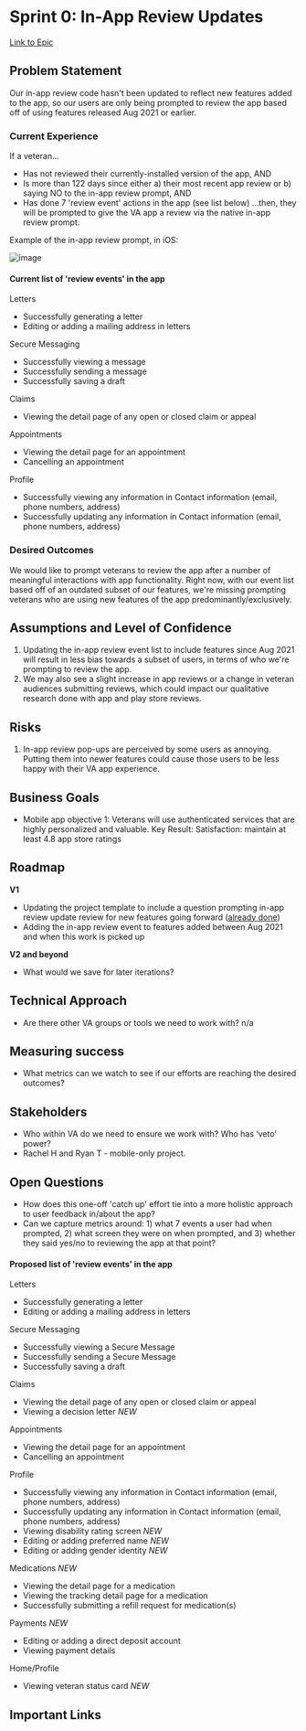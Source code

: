 # Sprint 0: In-App Review Updates

[Link to Epic](https://app.zenhub.com/workspaces/va-mobile-60f1a34998bc75000f2a489f/issues/gh/department-of-veterans-affairs/va-mobile-app/7169)

## Problem Statement

Our in-app review code hasn't been updated to reflect new features added to the app, so our users are only being prompted to review the app based off of using features released Aug 2021 or earlier.

### Current Experience ###

If a veteran...
* Has not reviewed their currently-installed version of the app, AND
* Is more than 122 days since either a) their most recent app review or b) saying NO to the in-app review prompt, AND
* Has done 7 'review event' actions in the app (see list below)
...then, they will be prompted to give the VA app a review via the native in-app review prompt.

Example of the in-app review prompt, in iOS:

![image](https://github.com/department-of-veterans-affairs/va.gov-team/assets/94404065/cf47a398-91a7-45c0-b5f6-b1b64b8c7fa1)

#### Current list of 'review events' in the app
Letters
- Successfully generating a letter
- Editing or adding a mailing address in letters

Secure Messaging
- Successfully viewing a message
- Successfully sending a message
- Successfully saving a draft

Claims
- Viewing the detail page of any open or closed claim or appeal

Appointments
- Viewing the detail page for an appointment
- Cancelling an appointment

Profile
- Successfully viewing any information in Contact information (email, phone numbers, address)
- Successfully updating any information in Contact information (email, phone numbers, address)

### Desired Outcomes ###
We would like to prompt veterans to review the app after a number of meaningful interactions with app functionality. Right now, with our event list based off of an outdated subset of our features, we're missing prompting veterans who are using new features of the app predominantly/exclusively.

## Assumptions and Level of Confidence

1. Updating the in-app review event list to include features since Aug 2021 will result in less bias towards a subset of users, in terms of who we're prompting to review the app.
2. We may also see a slight increase in app reviews or a change in veteran audiences submitting reviews, which could impact our qualitative research done with app and play store reviews.

## Risks

1. In-app review pop-ups are perceived by some users as annoying. Putting them into newer features could cause those users to be less happy with their VA app experience.

## Business Goals
* Mobile app objective 1: Veterans will use authenticated services that are highly personalized and valuable. Key Result: Satisfaction: maintain at least 4.8 app store ratings


## Roadmap

**V1**

* Updating the project template to include a question prompting in-app review update review for new features going forward ([already done](https://github.com/department-of-veterans-affairs/va-mobile-app/pull/7165))
* Adding the in-app review event to features added between Aug 2021 and when this work is picked up

**V2 and beyond**

* What would we save for later iterations?

## Technical Approach

*	Are there other VA groups or tools we need to work with? n/a

## Measuring success 

*	What metrics can we watch to see if our efforts are reaching the desired outcomes?

## Stakeholders

* Who within VA do we need to ensure we work with?  Who has ‘veto’ power?
* Rachel H and Ryan T - mobile-only project.

## Open Questions

* How does this one-off 'catch up' effort tie into a more holistic approach to user feedback in/about the app?
* Can we capture metrics around: 1) what 7 events a user had when prompted, 2) what screen they were on when prompted, and 3) whether they said yes/no to reviewing the app at that point?

#### Proposed list of 'review events' in the app
Letters
- Successfully generating a letter
- Editing or adding a mailing address in letters

Secure Messaging
- Successfully viewing a Secure Message
- Successfully sending a Secure Message
- Successfully saving a draft

Claims
- Viewing the detail page of any open or closed claim or appeal
- Viewing a decision letter *NEW*

Appointments
- Viewing the detail page for an appointment
- Cancelling an appointment

Profile
- Successfully viewing any information in Contact information (email, phone numbers, address)
- Successfully updating any information in Contact information (email, phone numbers, address)
- Viewing disability rating screen *NEW*
- Editing or adding preferred name *NEW*
- Editing or adding gender identity *NEW*

Medications *NEW*
- Viewing the detail page for a medication
- Viewing the tracking detail page for a medication
- Successfully submitting a refill request for medication(s)

Payments *NEW*
- Editing or adding a direct deposit account
- Viewing payment details

Home/Profile
- Viewing veteran status card *NEW*

## Important Links
